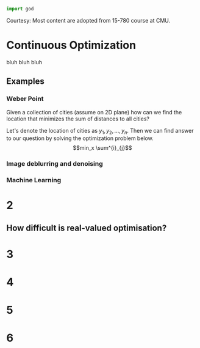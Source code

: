 ```python
import god
```
Courtesy: Most content are adopted from 15-780 course at CMU.
# Continuous Optimization
bluh bluh bluh

## Examples

### Weber Point

Given a collection of cities (assume on 2D plane) how can we find the location that minimizes the sum of distances to all cities?

Let's denote the location of cities as $y_1, y_2, ..., y_n$.
Then we can find answer to our question by solving the optimization problem below.
$$min_x \sum^{i}_{j}$$

### Image deblurring and denoising

### Machine Learning

# 2

## How difficult is real-valued optimisation?



# 3

# 4

# 5

# 6

<!--stackedit_data:
eyJoaXN0b3J5IjpbLTEzODU3MDA0ODgsLTk2NDA4MTY1NywxNz
g5MzkxMzM1LC02MjUyNTAxNjQsMTY1OTAxNDY4MywtOTQ4NTQ2
NjEsNTU5OTk4NDg0LC0xMTgxMTY4NDI4LDIwMDc5NTE5MDAsLT
E3MzU5NTk1MjksLTE0MjEwODYwMjJdfQ==
-->